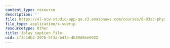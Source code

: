 ```yaml
---
content_type: resource
description: ''
file: https://ol-ocw-studio-app-qa.s3.amazonaws.com/courses/8-03sc-physics-iii-vibrations-and-waves-fall-2016/cf3c1db2397b5f3ab4fa4b89d8ee0022_mqhO9GT8hD4.vtt
file_type: application/x-subrip
resourcetype: Other
title: 3play caption file
uid: cf3c1db2-397b-5f3a-b4fa-4b89d8ee0022
---
```

